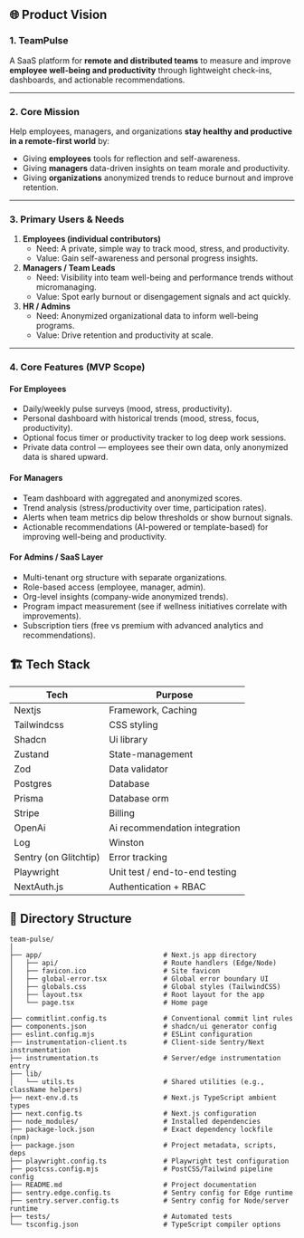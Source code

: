 ## 🌐 Product Vision

### 1. **TeamPulse**

A SaaS platform for **remote and distributed teams** to measure and improve **employee well-being and productivity** through lightweight check-ins, dashboards, and actionable recommendations.

---

### 2. **Core Mission**

Help employees, managers, and organizations **stay healthy and productive in a remote-first world** by:

- Giving **employees** tools for reflection and self-awareness.
- Giving **managers** data-driven insights on team morale and productivity.
- Giving **organizations** anonymized trends to reduce burnout and improve retention.

---

### 3. **Primary Users & Needs**

1. **Employees (individual contributors)**
   - Need: A private, simple way to track mood, stress, and productivity.
   - Value: Gain self-awareness and personal progress insights.
2. **Managers / Team Leads**
   - Need: Visibility into team well-being and performance trends without micromanaging.
   - Value: Spot early burnout or disengagement signals and act quickly.
3. **HR / Admins**
   - Need: Anonymized organizational data to inform well-being programs.
   - Value: Drive retention and productivity at scale.

---

### 4. **Core Features (MVP Scope)**

#### For Employees

- Daily/weekly pulse surveys (mood, stress, productivity).
- Personal dashboard with historical trends (mood, stress, focus, productivity).
- Optional focus timer or productivity tracker to log deep work sessions.
- Private data control — employees see their own data, only anonymized data is shared upward.

#### For Managers

- Team dashboard with aggregated and anonymized scores.
- Trend analysis (stress/productivity over time, participation rates).
- Alerts when team metrics dip below thresholds or show burnout signals.
- Actionable recommendations (AI-powered or template-based) for improving well-being and productivity.

#### For Admins / SaaS Layer

- Multi-tenant org structure with separate organizations.
- Role-based access (employee, manager, admin).
- Org-level insights (company-wide anonymized trends).
- Program impact measurement (see if wellness initiatives correlate with improvements).
- Subscription tiers (free vs premium with advanced analytics and recommendations).

## 🏗️ **Tech Stack**

| Tech                  | Purpose                        |
| --------------------- | ------------------------------ |
| Nextjs                | Framework, Caching             |
| Tailwindcss           | CSS styling                    |
| Shadcn                | Ui library                     |
| Zustand               | State-management               |
| Zod                   | Data validator                 |
| Postgres              | Database                       |
| Prisma                | Database orm                   |
| Stripe                | Billing                        |
| OpenAi                | Ai recommendation integration  |
| Log                   | Winston                        |
| Sentry (on Glitchtip) | Error tracking                 |
| Playwright            | Unit test / end-to-end testing |
| NextAuth.js           | Authentication + RBAC          |

## 📂 Directory Structure

```
team-pulse/
│
├── app/                              # Next.js app directory
│   ├── api/                          # Route handlers (Edge/Node)
│   ├── favicon.ico                   # Site favicon
│   ├── global-error.tsx              # Global error boundary UI
│   ├── globals.css                   # Global styles (TailwindCSS)
│   ├── layout.tsx                    # Root layout for the app
│   └── page.tsx                      # Home page
│
├── commitlint.config.ts              # Conventional commit lint rules
├── components.json                   # shadcn/ui generator config
├── eslint.config.mjs                 # ESLint configuration
├── instrumentation-client.ts         # Client-side Sentry/Next instrumentation
├── instrumentation.ts                # Server/edge instrumentation entry
├── lib/
│   └── utils.ts                      # Shared utilities (e.g., className helpers)
├── next-env.d.ts                     # Next.js TypeScript ambient types
├── next.config.ts                    # Next.js configuration
├── node_modules/                     # Installed dependencies
├── package-lock.json                 # Exact dependency lockfile (npm)
├── package.json                      # Project metadata, scripts, deps
├── playwright.config.ts              # Playwright test configuration
├── postcss.config.mjs                # PostCSS/Tailwind pipeline config
├── README.md                         # Project documentation
├── sentry.edge.config.ts             # Sentry config for Edge runtime
├── sentry.server.config.ts           # Sentry config for Node/server runtime
├── tests/                            # Automated tests
└── tsconfig.json                     # TypeScript compiler options
```
